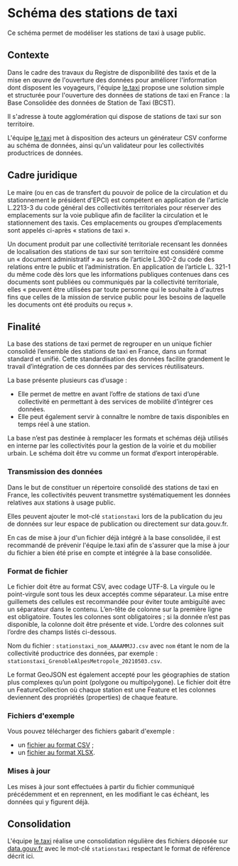 # Schéma des stations de taxi

Ce schéma permet de modéliser les stations de taxi à usage public.

## Contexte

Dans le cadre des travaux du Registre de disponibilité des taxis et de la mise en œuvre de l'ouverture des
données pour améliorer l'information dont disposent les voyageurs, l'équipe [le.taxi](https://le.taxi) propose une
solution simple et structurée pour l'ouverture des données de stations de taxi en France : la Base Consolidée des
données de Station de Taxi (BCST).

Il s'adresse à toute agglomération qui dispose de stations de taxi sur son territoire.

L'équipe [le.taxi](https://le.taxi) met à disposition des acteurs un générateur CSV conforme au schéma de données,
ainsi qu'un validateur pour les collectivités productrices de données.

## Cadre juridique

Le maire (ou en cas de transfert du pouvoir de police de la circulation et du stationnement le président d'EPCI) est
compétent en application de l'article L.2213-3 du code général des collectivités territoriales pour réserver des
emplacements sur la voie publique afin de faciliter la circulation et le stationnement des taxis. Ces emplacements ou
groupes d’emplacements sont appelés ci-après « stations de taxi ».

Un document produit par une collectivité territoriale recensant les données de localisation des stations de taxi sur son
territoire est considéré comme un « document administratif » au sens de l’article L.300-2 du code des relations entre le
public et l’administration. En application de l’article L. 321-1 du même code dès lors que les informations publiques
contenues dans ces documents sont publiées ou communiqués par la collectivité territoriale, elles « peuvent être
utilisées par toute personne qui le souhaite à d'autres fins que celles de la mission de service public pour les besoins
de laquelle les documents ont été produits ou reçus ».

## Finalité

La base des stations de taxi permet de regrouper en un unique fichier consolidé l’ensemble des stations de taxi en
France, dans un format standard et unifié. Cette standardisation des données facilite grandement le travail
d’intégration de ces données par des services réutilisateurs.

La base présente plusieurs cas d’usage :

- Elle permet de mettre en avant l’offre de stations de taxi d’une collectivité en permettant à des services de
  mobilité d’intégrer ces données.
- Elle peut également servir à connaître le nombre de taxis disponibles en temps réel à une station.

La base n’est pas destinée à remplacer les formats et schémas déjà utilisés en interne par les collectivités pour la
gestion de la voirie et du mobilier urbain. Le schéma doit être vu comme un format d’export interopérable.

### Transmission des données

Dans le but de constituer un répertoire consolidé des stations de taxi en France, les collectivités peuvent transmettre
systématiquement les données relatives aux stations à usage public.

Elles peuvent ajouter le mot-clé `stationstaxi` lors de la publication du jeu de données sur leur espace de publication
ou directement sur data.gouv.fr.

En cas de mise à jour d'un fichier déjà intégré à la base consolidée, il est recommandé de prévenir l'équipe le.taxi
afin de s'assurer que la mise à jour du fichier a bien été prise en compte et intégrée à la base consolidée.

### Format de fichier

Le fichier doit être au format CSV, avec codage UTF-8. La virgule ou le point-virgule sont tous les deux acceptés comme
séparateur. La mise entre guillemets des cellules est recommandée pour éviter toute ambiguïté avec un séparateur dans
le contenu. L’en-tête de colonne sur la première ligne est obligatoire. Toutes les colonnes sont obligatoires ; si la
donnée n’est pas disponible, la colonne doit être présente et vide. L’ordre des colonnes suit l’ordre des champs listés
ci-dessous.

Nom du fichier : `stationstaxi_nom_AAAAMMJJ.csv` avec `nom` étant le nom de la collectivité productrice des données,
par exemple : `stationstaxi_GrenobleAlpesMetropole_20210503.csv`.

Le format GeoJSON est également accepté pour les géographies de station plus complexes qu’un point (polygone ou
multipolygone). Le fichier doit être un FeatureCollection où chaque station est une Feature et les colonnes deviennent
des propriétés (properties) de chaque feature.

### Fichiers d'exemple

Vous pouvez télécharger des fichiers gabarit d'exemple :

- un [fichier au format CSV](https://github.com/openmaraude/schema-stationstaxi/raw/v0.1.2/exemple-valide.csv) ;
- un [fichier au format XLSX](https://github.com/openmaraude/schema-stationstaxi/raw/v0.1.2/exemple-valide.xlsx).

### Mises à jour

Les mises à jour sont effectuées à partir du fichier communiqué précédemment et en reprennent, en les modifiant le cas
échéant, les données qui y figurent déjà.

## Consolidation

L'équipe [le.taxi](https://le.taxi) réalise une consolidation régulière des fichiers déposée sur
[data.gouv.fr](htps://data.gouv.fr) avec le mot-clé `stationstaxi` respectant le format de référence décrit ici.
